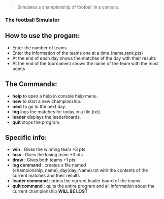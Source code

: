 >Simulates a championship of football in a console.
### The football Simulator

## How to use the progam:
- Enter the number of teams
- Enter the information of the teams one at a time {name,rank,pts}
- At the end of each day shows the matches of the day with their results
- At the end of the tournament shows the name of the team with the most points 

## The Commands:
- **help** to open a help in console help menu.
- **new** to start a new championship.
- **next** to go to the next day.
- **log** logs the matches for today in a file (txt).
- **leader** displays the leaderboards.
- **quit** stops the program.


## Specific info:
- **win** : Gives the winning team +3 pts
- **loss** : Gives the losing team +0 pts
- **draw** : Gives both teams +1 pts
- **log command** : creates a file named {championship_name}_day{day_Name}.txt with the contents of the current matches and their results
- **leader command** :  prints the current leader board of the teams 
- **quit command** : quits the entire program and all information about the current championship **WILL BE LOST**